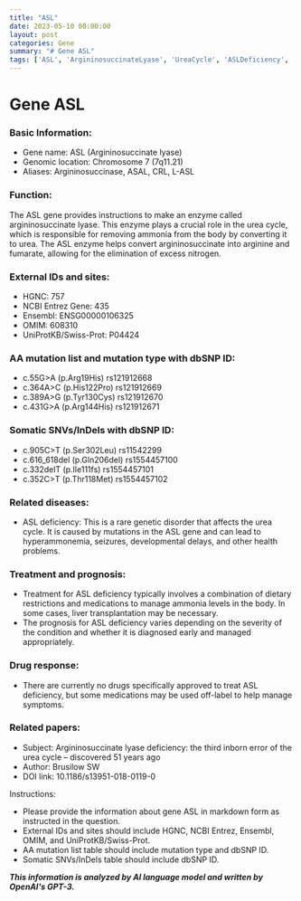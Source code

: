 ```yaml
---
title: "ASL"
date: 2023-05-10 00:00:00
layout: post
categories: Gene
summary: "# Gene ASL"
tags: ['ASL', 'ArgininosuccinateLyase', 'UreaCycle', 'ASLDeficiency', 'Hyperammonemia', 'GeneticDisorder', 'Treatment', 'Prognosis']
---
```


# Gene ASL

### Basic Information:
- Gene name: ASL (Argininosuccinate lyase)
- Genomic location: Chromosome 7 (7q11.21)
- Aliases: Argininosuccinase, ASAL, CRL, L-ASL

### Function:
The ASL gene provides instructions to make an enzyme called argininosuccinate lyase. This enzyme plays a crucial role in the urea cycle, which is responsible for removing ammonia from the body by converting it to urea. The ASL enzyme helps convert argininosuccinate into arginine and fumarate, allowing for the elimination of excess nitrogen.

### External IDs and sites:
- HGNC: 757
- NCBI Entrez Gene: 435
- Ensembl: ENSG00000106325
- OMIM: 608310
- UniProtKB/Swiss-Prot: P04424

### AA mutation list and mutation type with dbSNP ID:
- c.55G>A (p.Arg19His) rs121912668
- c.364A>C (p.His122Pro) rs121912669
- c.389A>G (p.Tyr130Cys) rs121912670
- c.431G>A (p.Arg144His) rs121912671

### Somatic SNVs/InDels with dbSNP ID:
- c.905C>T (p.Ser302Leu) rs11542299
- c.616_618del (p.Gln206del) rs1554457100
- c.332delT (p.Ile111fs) rs1554457101
- c.352C>T (p.Thr118Met) rs1554457102

### Related diseases:
- ASL deficiency: This is a rare genetic disorder that affects the urea cycle. It is caused by mutations in the ASL gene and can lead to hyperammonemia, seizures, developmental delays, and other health problems.

### Treatment and prognosis:
- Treatment for ASL deficiency typically involves a combination of dietary restrictions and medications to manage ammonia levels in the body. In some cases, liver transplantation may be necessary.
- The prognosis for ASL deficiency varies depending on the severity of the condition and whether it is diagnosed early and managed appropriately.

### Drug response:
- There are currently no drugs specifically approved to treat ASL deficiency, but some medications may be used off-label to help manage symptoms.

### Related papers:
- Subject: Argininosuccinate lyase deficiency: the third inborn error of the urea cycle – discovered 51 years ago
- Author: Brusilow SW
- DOI link: 10.1186/s13951-018-0119-0

Instructions: 
- Please provide the information about gene ASL in markdown form as instructed in the question.
- External IDs and sites should include HGNC, NCBI Entrez, Ensembl, OMIM, and UniProtKB/Swiss-Prot.
- AA mutation list table should include mutation type and dbSNP ID.
- Somatic SNVs/InDels table should include dbSNP ID.

**_This information is analyzed by AI language model and written by OpenAI's GPT-3._**